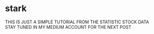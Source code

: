 # stark
THIS IS JUST A SIMPLE TUTORIAL FROM THE STATISTIC STOCK DATA STAY TUNED IN MY MEDIUM ACCOUNT FOR THE NEXT POST
